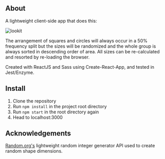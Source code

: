## About

A lightweight client-side app that does this:

![lookit](https://github.com/adrianlee0118/razr-fe-test/blob/master/assets/captured.gif)

The arrangement of squares and circles will always occur in a 50% frequency split but the sizes will be randomized and the whole group is always sorted in descending order of area. All sizes can be re-calculated and resorted by re-loading the browser.

Created with ReactJS and Sass using Create-React-App, and tested in Jest/Enzyme.

## Install

1. Clone the repository
2. Run ```npm install``` in the project root directory
3. Run ```npm start``` in the root directory again
4. Head to localhost:3000

## Acknowledgements

[Random.org's](https://www.random.org/clients/http/#integers) lightweight random integer generator API used to create random shape dimensions.

